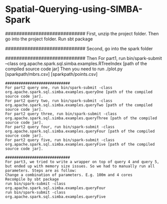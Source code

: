 # Spatial-Querying-using-SIMBA-Spark

#############################
First, unzip the project folder. Then go into the project folder. Run sbt package

#############################
Second, go into the spark folder

#############################
Then
	For part1, run bin/spark-submit –class org.apache.spark.sql.simba.examples.RTreeIndex [path of the compiled source code jar]
	Then you need to run ./plot.py [sparkpath/mbrs.csv] [sparkpath/points.csv]

	#############################
	For part2 query one, run bin/spark-submit -class org.apache.spark.sql.simba.examples.queryOne [path of the compiled source code jar]. 
	For part2 query two, run bin/spark-submit -class org.apache.spark.sql.simba.examples.queryTwo [path of the compiled source code jar].
	For part2 query three, run bin/spark-submit -class org.apache.spark.sql.simba.examples.queryThree [path of the compiled source code jar].
	For part2 query four, run bin/spark-submit -class org.apache.spark.sql.simba.examples.queryFour [path of the compiled source code jar].
	For part2 query five, run bin/spark-submit -class org.apache.spark.sql.simba.examples.queryFive [path of the compiled source code jar].

	#############################
	For part3, we tried to write a wrapper on top of query 4 and query 5, but ended up with memory size issues. So we had to manually run all parameters. Steps are as follow:
	Change a combination of parameters. E.g. 100m and 4 cores
	Recompile by sbt package
	run bin/spark-submit -class org.apache.spark.sql.simba.examples.queryFour
	run bin/spark-submit -class org.apache.spark.sql.simba.examples.queryFive
